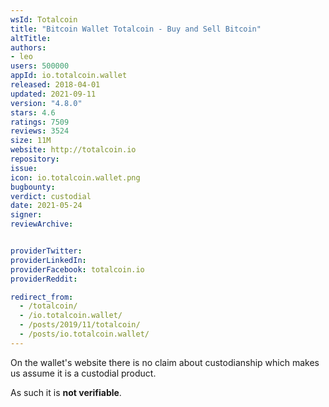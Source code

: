 ```yaml
---
wsId: Totalcoin
title: "Bitcoin Wallet Totalcoin - Buy and Sell Bitcoin"
altTitle: 
authors:
- leo
users: 500000
appId: io.totalcoin.wallet
released: 2018-04-01
updated: 2021-09-11
version: "4.8.0"
stars: 4.6
ratings: 7509
reviews: 3524
size: 11M
website: http://totalcoin.io
repository: 
issue: 
icon: io.totalcoin.wallet.png
bugbounty: 
verdict: custodial
date: 2021-05-24
signer: 
reviewArchive:


providerTwitter: 
providerLinkedIn: 
providerFacebook: totalcoin.io
providerReddit: 

redirect_from:
  - /totalcoin/
  - /io.totalcoin.wallet/
  - /posts/2019/11/totalcoin/
  - /posts/io.totalcoin.wallet/
---
```



On the wallet's website there is no claim about custodianship which makes us
assume it is a custodial product.

As such it is **not verifiable**.
